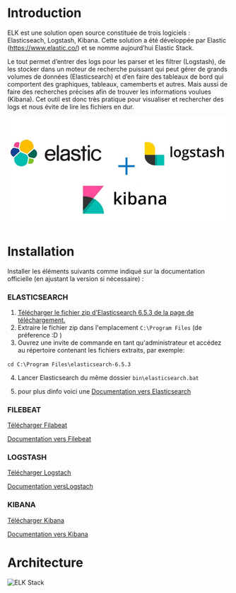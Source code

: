 # Introduction
ELK est une solution open source constituée de trois logiciels : Elasticseach, Logstash, Kibana. Cette solution a été développée par Elastic (https://www.elastic.co/) et se nomme aujourd’hui Elastic Stack.

Le tout permet d’entrer des logs pour les parser et les filtrer (Logstash), de les stocker dans un moteur de recherche puissant qui peut gérer de grands volumes de données (Elasticsearch) et d’en faire des tableaux de bord qui comportent des graphiques, tableaux, camemberts et autres. Mais aussi de faire des recherches précises afin de trouver les informations voulues (Kibana). Cet outil est donc très pratique pour visualiser et rechercher des logs et nous évite de lire les fichiers en dur.

![ELK Stack](https://github.com/anassibnoualii/articles/blob/master/ELKStack/images/elkStack.png)


# Installation
Installer les éléments suivants comme indiqué sur la documentation officielle (en ajustant la version si nécessaire) :

### ELASTICSEARCH

1. [Télécharger le fichier zip d'Elasticsearch 6.5.3 de la page de téléchargement.](https://www.elastic.co/downloads/elasticsearch)
2. Extraire le fichier zip dans l'emplacement 
``` C:\Program Files ``` 
(de préference :D )
3. Ouvrez une invite de commande en tant qu'administrateur et accédez au répertoire contenant les fichiers extraits, par exemple:

``` cd C:\Program Files\elasticsearch-6.5.3 ```

4. Lancer Elasticsearch du même dossier 
``` bin\elasticsearch.bat ```

5. pour plus dinfo voici une [Documentation vers Elasticsearch](https://www.elastic.co/guide/en/elastic-stack-get-started/current/get-started-elastic-stack.html#install-elasticsearch)

### FILEBEAT

[Télécharger Filabeat](https://www.elastic.co/downloads/beats/filebeat)

[Documentation vers Filebeat](https://www.elastic.co/guide/en/elastic-stack-get-started/current/get-started-elastic-stack.html#install-beats)

### LOGSTASH

[Télécharger Logstach](https://www.elastic.co/downloads/logstash)

[Documentation versLogstach](https://www.elastic.co/guide/en/elastic-stack-get-started/current/get-started-elastic-stack.html#install-logstash)

### KIBANA

[Télécharger Kibana](https://www.elastic.co/downloads/kibana)

[Documentation vers Kibana](https://www.elastic.co/guide/en/elastic-stack-get-started/current/get-started-elastic-stack.html#install-kibana)
 
# Architecture 
![ELK Stack](images/archi.png)